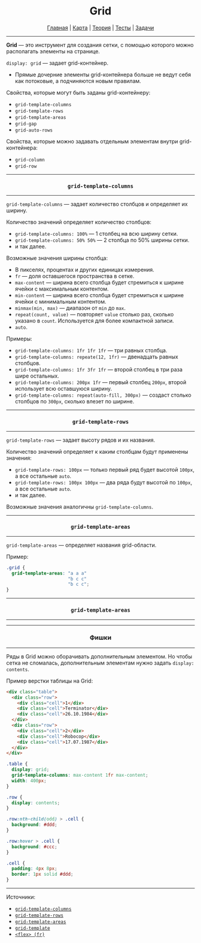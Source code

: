<div align="center">

# Grid

[Главная](https://github.com/dollaween/junior-roadmap/)
|
[Карта](/roadmap/README.md)
|
[Теория](/theory/README.md)
|
[Тесты](/tests/README.md)
|
[Задачи](/tasks/README.md)

</div>

---

**Grid** — это инструмент для создания сетки, с помощью которого можно располагать элементы на странице.

`display: grid` — задает grid-контейнер.

- Прямые дочерние элементы grid-контейнера больше не ведут себя как потоковые, а подчиняются новым правилам.

Свойства, которые могут быть заданы grid-контейнеру:
- `grid-template-columns`
- `grid-template-rows`
- `grid-template-areas`
- `grid-gap`
- `grid-auto-rows`

Свойства, которые можно задавать отдельным элементам внутри grid-контейнера:
- `grid-column`
- `grid-row`

---

<div align="center">

### `grid-template-columns`

</div>

---

`grid-template-columns` — задает количество столбцов и определяет их ширину.

Количество значений определяет количество столбцов:
- `grid-template-columns: 100%` — 1 столбец на всю ширину сетки.
- `grid-template-columns: 50% 50%` — 2 столбца по 50% ширины сетки.
- и так далее.

Возможные значения ширины столбца:
- В пикселях, процентах и других единицах измерения.
- `fr` — доля оставшегося пространства в сетке.
- `max-content` — ширина всего столбца будет стремиться к ширине ячейки с максимальным контентом.
- `min-content` — ширина всего столбца будет стремиться к ширине ячейки с минимальным контентом.
- `minmax(min, max)` — диапазон от `min` до `max`.
- `repeat(count, value)` — повторяет `value` столько раз, сколько указано в `count`. Используется для более компактной записи.
- `auto`.

Примеры:
- `grid-template-columns: 1fr 1fr 1fr` — три равных столбца.
- `grid-template-columns: repeate(12, 1fr)` — двенадцать равных столбцов.
- `grid-template-columns: 1fr 3fr 1fr` — второй столбец в три раза шире остальных.
- `grid-template-columns: 200px 1fr` — первый столбец `200px`, второй использует всю оставшуюся ширину.
- `grid-template-columns: repeat(auto-fill, 300px)` — создаст столько столбцов по `300px`, сколько влезет по ширине.


---

<div align="center">

### `grid-template-rows`

</div>

---

`grid-template-rows` — задает высоту рядов и их названия.

Количество значений определяет к каким столбцам будут применены значения:
- `grid-template-rows: 100px` — только первый ряд будет высотой `100px`, а все остальные `auto`.
- `grid-template-rows: 100px 100px` — два ряда будут высотой по `100px`, а все остальные `auto`.
- и так далее.

Возможные значения аналогичны `grid-template-columns`.

---

<div align="center">

### `grid-template-areas`

</div>

---

`grid-template-areas` — определяет названия grid-области.

Пример:
```css
.grid {
  grid-template-areas: "a a a"
                       "b c c"
                       "b c c";
}
```

---

<div align="center">

### `grid-template-areas`

</div>

---

---

<div align="center">

### Фишки

</div>

---

Ряды в Grid можно оборачивать дополнительным элементом. Но чтобы сетка не сломалась, дополнительным элементам нужно задать `display: contents`.

Пример верстки таблицы на Grid:

```html
<div class="table">
  <div class="row">
    <div class="cell">1</div>
    <div class="cell">Terminator</div>
    <div class="cell">26.10.1984</div>
  </div>
  <div class="row">
    <div class="cell">2</div>
    <div class="cell">Robocop</div>
    <div class="cell">17.07.1987</div>
  </div>
</div>
```

```css
.table {
  display: grid;
  grid-template-columns: max-content 1fr max-content;
  width: 400px;
}

.row {
  display: contents;
}

.row:nth-child(odd) > .cell {
  background: #ddd;
}

.row:hover > .cell {
  background: #ccc;
}

.cell {
  padding: 4px 8px;
  border: 1px solid #ddd;
}
```

---

Источники:
- [`grid-template-columns`](https://developer.mozilla.org/ru/docs/Web/CSS/grid-template-columns)
- [`grid-template-rows`](https://developer.mozilla.org/ru/docs/Web/CSS/grid-template-rows)
- [`grid-template-areas`](https://developer.mozilla.org/ru/docs/Web/CSS/grid-template-areas)
- [`grid-template`](https://developer.mozilla.org/en-US/docs/Web/CSS/grid-template)
- [`<flex> (fr)`](https://developer.mozilla.org/ru/docs/Web/CSS/flex_value)







